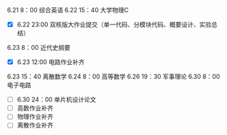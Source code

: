 6.21 8：00 综合英语
6.22 15：40 大学物理C

- [x] 6.22 23:00 双核版大作业提交（单一代码、分模块代码、概要设计、实验总结）

6.23 8：00 近代史纲要

- [x] 6.23 12:00 电路作业补齐

6.23 15：40 离散数学
6.24 8：00 高等数学
6.26 19：30 军事理论
6.30 8：00 电子电路

- [ ] 6.30 24：00 单片机设计论文
- [ ] 高数作业补齐
- [ ] 物理作业补齐
- [ ] 离散作业补齐
